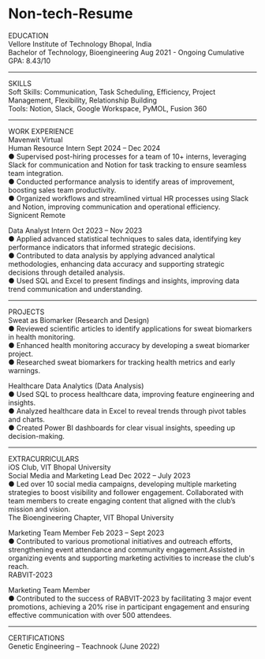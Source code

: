# Non-tech-Resume
EDUCATION<br>
Vellore Institute of Technology Bhopal, India<br>
Bachelor of Technology, Bioengineering Aug 2021 - Ongoing
Cumulative GPA: 8.43/10<br><hr>
SKILLS<br>
Soft Skills: Communication, Task Scheduling, Efficiency, Project Management, Flexibility, Relationship Building<br>
Tools: Notion, Slack, Google Workspace, PyMOL, Fusion 360<br><hr>
WORK EXPERIENCE<br>
Mavenwit Virtual<br>
Human Resource Intern Sept 2024 – Dec 2024<br>
● Supervised post-hiring processes for a team of 10+ interns, leveraging Slack for communication and Notion for task tracking
to ensure seamless team integration.<br>
● Conducted performance analysis to identify areas of improvement, boosting sales team productivity.<br>
● Organized workflows and streamlined virtual HR processes using Slack and Notion, improving communication and
operational efficiency.<br>
Signicent Remote<br>

Data Analyst Intern Oct 2023 – Nov 2023<br>
● Applied advanced statistical techniques to sales data, identifying key performance indicators that informed strategic decisions.<br>
● Contributed to data analysis by applying advanced analytical methodologies, enhancing data accuracy and supporting strategic
decisions through detailed analysis.<br>
● Used SQL and Excel to present findings and insights, improving data trend communication and understanding.<br><hr>
PROJECTS<br>
Sweat as Biomarker (Research and Design)<br>
● Reviewed scientific articles to identify applications for sweat biomarkers in health monitoring.<br>
● Enhanced health monitoring accuracy by developing a sweat biomarker project.<br>
● Researched sweat biomarkers for tracking health metrics and early warnings.<br>

Healthcare Data Analytics (Data Analysis)<br>
● Used SQL to process healthcare data, improving feature engineering and insights.<br>
● Analyzed healthcare data in Excel to reveal trends through pivot tables and charts.<br>
● Created Power BI dashboards for clear visual insights, speeding up decision-making.<br><hr>

EXTRACURRICULARS<br>
iOS Club, VIT Bhopal University<br>
Social Media and Marketing Lead Dec 2022 – July 2023<br>
● Led over 10 social media campaigns, developing multiple marketing strategies to boost visibility and follower engagement.
Collaborated with team members to create engaging content that aligned with the club’s mission and vision.<br>
The Bioengineering Chapter, VIT Bhopal University<br>

Marketing Team Member Feb 2023 – Sept 2023<br>
● Contributed to various promotional initiatives and outreach efforts, strengthening event attendance and community
engagement.Assisted in organizing events and supporting marketing activities to increase the club's reach.<br>
RABVIT-2023<br>

Marketing Team Member<br>
● Contributed to the success of RABVIT-2023 by facilitating 3 major event promotions, achieving a 20% rise in participant
engagement and ensuring effective communication with over 500 attendees.<br><hr>
CERTIFICATIONS<br>
Genetic Engineering – Teachnook (June 2022)<br>
